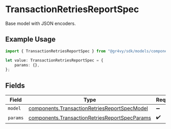 # TransactionRetriesReportSpec

Base model with JSON encoders.

## Example Usage

```typescript
import { TransactionRetriesReportSpec } from "@gr4vy/sdk/models/components";

let value: TransactionRetriesReportSpec = {
    params: {},
};
```

## Fields

| Field                                                                                                          | Type                                                                                                           | Required                                                                                                       | Description                                                                                                    |
| -------------------------------------------------------------------------------------------------------------- | -------------------------------------------------------------------------------------------------------------- | -------------------------------------------------------------------------------------------------------------- | -------------------------------------------------------------------------------------------------------------- |
| `model`                                                                                                        | [components.TransactionRetriesReportSpecModel](../../models/components/transactionretriesreportspecmodel.md)   | :heavy_minus_sign:                                                                                             | N/A                                                                                                            |
| `params`                                                                                                       | [components.TransactionRetriesReportSpecParams](../../models/components/transactionretriesreportspecparams.md) | :heavy_check_mark:                                                                                             | N/A                                                                                                            |